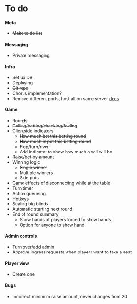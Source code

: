 # To do

#### Meta

- ~~Make to do list~~

#### Messaging

- Private messaging

#### Infra

- Set up DB
- Deploying
- ~~Git repo~~
- Chorus implementation?
- Remove different ports, host all on same server [docs](https://github.com/websockets/ws#multiple-servers-sharing-a-single-https-server)

#### Game

- ~~Rounds~~
- ~~Calling/betting/checking/folding~~
- ~~Clientside indicators~~
  - ~~How much bet this betting round~~
  - ~~How much in pot this betting round~~
  - ~~Flop/turn/river~~
  - ~~Add indicator to show how much a call will be~~
- ~~Raise/bet by amount~~
- Winning logic
  - ~~Single winner~~
  - ~~Multiple winners~~
  - Side pots
- Game effects of disconnecting while at the table
- Turn timer
- Action queueing
- Hotkeys
- Scaling big blinds
- Automatic starting next round
- End of round summary
  - Show hands of players forced to show hands
  - Option for anyone to show hand

#### Admin controls

- Turn over/add admin
- Approve ingress requests when players want to take a seat

#### Player view

- Create one

#### Bugs

- Incorrect minimum raise amount, never changes from 20
